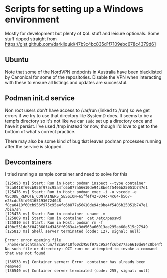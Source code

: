 # Scripts for setting up a Windows environment

Mostly for development but plenty of QoL stuff and leisure optionals. Some stuff ripped straight from https://gist.github.com/darkliquid/47b9c4bc835d1f7109ebc678c4379d61

## Ubuntu

Note that some of the NordVPN endpoints in Australia have been blacklisted by Canonical for some of the repositories. Disable the VPN when interacting with these to ensure all listings and updates are successful.

## Podman init.d service

Non root users don't have access to /var/run (linked to /run) so we get errors if we try to use that directory like SystemD does. It seems to be a tempfs directory so it's not like we can `sudo` set up a directory once and have it persist. I've used /tmp instead for now, though I'd love to get to the bottom of what's correct practice.

There may also be some kind of bug that leaves podman processes running after the service is stopped.

## Devcontainers

I tried running a sample container and need to solve for this

```
[125093 ms] Start: Run in Host: podman inspect --type container f8ca0418f60cb956f975c95a4fc6b877a56610de94c8be4f5406b25051b747e1
[125476 ms] Start: Run in Host: podman exec -i -u vscode -e VSCODE_REMOTE_CONTAINERS_SESSION=65ffef42-034c-4c64-b567-e25cdc55fd931651936724048 f8ca0418f60cb956f975c95a4fc6b877a56610de94c8be4f5406b25051b747e1 /bin/sh
[125478 ms] Start: Run in container: uname -m
[125809 ms] Start: Run in container: cat /etc/passwd
[125810 ms] Start: Run in Host: podman rm -f 410bc551de3f042360f4d346ff6963a4c3d0563a66013ae295ab60e515c27949
[125813 ms] Shell server terminated (code: 127, signal: null)

Error: error opening file `/home/arichtman/crun/f8ca0418f60cb956f975c95a4fc6b877a56610de94c8be4f5406b25051b747e1/status`: No such file or directory: OCI runtime attempted to invoke a command that was not found

[136538 ms] Container server: Error: container has already been removed
[136540 ms] Container server terminated (code: 255, signal: null)
```
